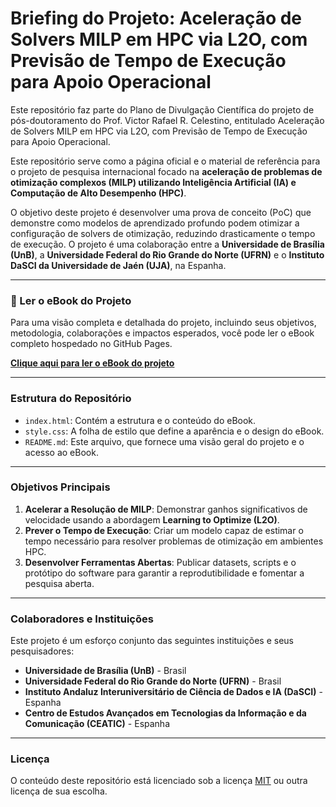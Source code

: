 # Briefing do Projeto: Aceleração de Solvers MILP em HPC via L2O, com Previsão de Tempo de  Execução para Apoio Operacional

Este repositório faz parte do Plano de Divulgação Científica do projeto de pós-doutoramento do Prof. Victor Rafael R. Celestino, entitulado Aceleração de Solvers MILP em HPC via L2O, com Previsão de Tempo de Execução para Apoio Operacional.

Este repositório serve como a página oficial e o material de referência para o projeto de pesquisa internacional focado na **aceleração de problemas de otimização complexos (MILP) utilizando Inteligência Artificial (IA) e Computação de Alto Desempenho (HPC)**.

O objetivo deste projeto é desenvolver uma prova de conceito (PoC) que demonstre como modelos de aprendizado profundo podem otimizar a configuração de solvers de otimização, reduzindo drasticamente o tempo de execução. O projeto é uma colaboração entre a **Universidade de Brasília (UnB)**, a **Universidade Federal do Rio Grande do Norte (UFRN)** e o **Instituto DaSCI da Universidade de Jaén (UJA)**, na Espanha.

---

### 📖 Ler o eBook do Projeto

Para uma visão completa e detalhada do projeto, incluindo seus objetivos, metodologia, colaborações e impactos esperados, você pode ler o eBook completo hospedado no GitHub Pages.

**[Clique aqui para ler o eBook do projeto](https://unb-lamfo-or-ai-hpc.github.io/milp-l2o-hpc-posdoc/)**


---

### Estrutura do Repositório

* `index.html`: Contém a estrutura e o conteúdo do eBook.
* `style.css`: A folha de estilo que define a aparência e o design do eBook.
* `README.md`: Este arquivo, que fornece uma visão geral do projeto e o acesso ao eBook.

---

### Objetivos Principais

1.  **Acelerar a Resolução de MILP**: Demonstrar ganhos significativos de velocidade usando a abordagem **Learning to Optimize (L2O)**.
2.  **Prever o Tempo de Execução**: Criar um modelo capaz de estimar o tempo necessário para resolver problemas de otimização em ambientes HPC.
3.  **Desenvolver Ferramentas Abertas**: Publicar datasets, scripts e o protótipo do software para garantir a reprodutibilidade e fomentar a pesquisa aberta.

---

### Colaboradores e Instituições

Este projeto é um esforço conjunto das seguintes instituições e seus pesquisadores:

* **Universidade de Brasília (UnB)** - Brasil
* **Universidade Federal do Rio Grande do Norte (UFRN)** - Brasil
* **Instituto Andaluz Interuniversitário de Ciência de Dados e IA (DaSCI)** - Espanha
* **Centro de Estudos Avançados em Tecnologias da Informação e da Comunicação (CEATIC)** - Espanha

---

### Licença

O conteúdo deste repositório está licenciado sob a licença [MIT](LICENSE) ou outra licença de sua escolha.
